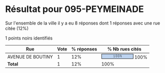 # Résultat pour 095-PEYMEINADE

Sur l'ensemble de la ville il y a eu 8 réponses dont 1 réponses avec une rue citée (12%)

1 points noirs identifiés

| Rue | Vote | % réponses | % Nb rues cités|
|-----|------|------------|----------------|
| AVENUE DE BOUTINY | 1 | 12% | <img src="../../img/bar_100.gif" />&nbsp;100%|
| **Total** | 1 | 12% | 100%|

